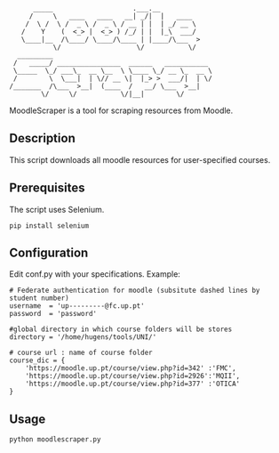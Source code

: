 ```
      _____                    .___.__              
     /     \   ____   ____   __| _/|  |   ____      
    /  \ /  \ /  _ \ /  _ \ / __ | |  | _/ __ \     
   /    Y    (  <_> |  <_> ) /_/ | |  |_\  ___/     
   \____|__  /\____/ \____/\____ | |____/\___  >    
           \/                   \/           \/     
  _________                                         
 /   _____/ ________________  ______   ___________  
 \_____  \_/ ___\_  __ \__  \ \____ \_/ __ \_  __ \ 
 /        \  \___|  | \// __ \|  |_> >  ___/|  | \/ 
/_______  /\___  >__|  (____  /   __/ \___  >__|    
        \/     \/           \/|__|        \/        
```

MoodleScraper is a tool for scraping resources from Moodle.


Description
-----------

This script downloads all moodle resources for user-specified courses.


Prerequisites
-------------

The script uses Selenium.

```
pip install selenium
```

Configuration
-------------

Edit conf.py with your specifications. Example:


```
# Federate authentication for moodle (subsitute dashed lines by student number)
username  = 'up---------@fc.up.pt'
password  = 'password'

#global directory in which course folders will be stores 
directory = '/home/hugens/tools/UNI/'

# course url : name of course folder
course_dic = {
    'https://moodle.up.pt/course/view.php?id=342' :'FMC',
    'https://moodle.up.pt/course/view.php?id=2926':'MQII',
    'https://moodle.up.pt/course/view.php?id=377' :'OTICA'
}
```

Usage
-----

```
python moodlescraper.py
```
